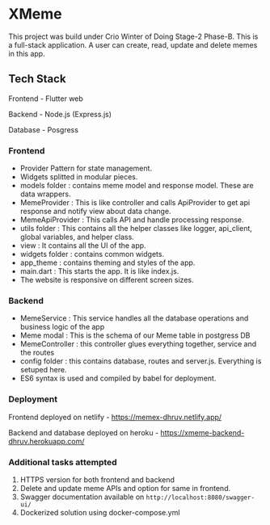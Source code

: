 # XMeme
This project was build under Crio Winter of Doing Stage-2 Phase-B. This is a full-stack application. A user can create, read, update and delete memes in this app.

## Tech Stack
Frontend - Flutter web

Backend - Node.js (Express.js)

Database - Posgress

### Frontend
- Provider Pattern for state management.
- Widgets splitted in modular pieces.
- models folder : contains meme model and response model. These are data wrappers.
- MemeProvider : This is like controller and calls ApiProvider to get api response and notify view about data change.
- MemeApiProvider : This calls API and handle processing response.
- utils folder : This contains all the helper classes like logger, api_client, global variables, and helper class.
- view : It contains all the UI of the app.
- widgets folder : contains common widgets.
- app_theme : contains theming and styles of the app.
- main.dart : This starts the app. It is like index.js.
- The website is responsive on different screen sizes.

### Backend
- MemeService : This service handles all the database operations and business logic of the app
- Meme modal : This is the schema of our Meme table in postgress DB
- MemeController : this controller glues everything together, service and the routes
- config folder : this contains database, routes and server.js. Everything is setuped here.
- ES6 syntax is used and compiled by babel for deployment.

### Deployment
Frontend deployed on netlify - https://memex-dhruv.netlify.app/

Backend and database deployed on heroku - https://xmeme-backend-dhruv.herokuapp.com/

### Additional tasks attempted
1. HTTPS version for both frontend and backend
2. Delete and update meme APIs and option for same in frontend.
3. Swagger documentation available on `http://localhost:8080/swagger-ui/`
4. Dockerized solution using docker-compose.yml
